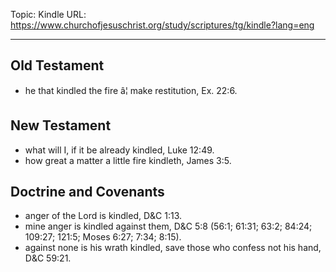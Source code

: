 Topic: Kindle
URL: https://www.churchofjesuschrist.org/study/scriptures/tg/kindle?lang=eng

---

## Old Testament

- he that kindled the fire â¦ make restitution, Ex. 22:6.

## New Testament

- what will I, if it be already kindled, Luke 12:49.
- how great a matter a little fire kindleth, James 3:5.

## Doctrine and Covenants

- anger of the Lord is kindled, D&C 1:13.
- mine anger is kindled against them, D&C 5:8 (56:1; 61:31; 63:2; 84:24; 109:27; 121:5; Moses 6:27; 7:34; 8:15).
- against none is his wrath kindled, save those who confess not his hand, D&C 59:21.

